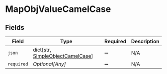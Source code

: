 # MapObjValueCamelCase


## Fields

| Field                                                                            | Type                                                                             | Required                                                                         | Description                                                                      |
| -------------------------------------------------------------------------------- | -------------------------------------------------------------------------------- | -------------------------------------------------------------------------------- | -------------------------------------------------------------------------------- |
| `json`                                                                           | dict[str, [SimpleObjectCamelCase](../../models/shared/simpleobjectcamelcase.md)] | :heavy_minus_sign:                                                               | N/A                                                                              |
| `required`                                                                       | *Optional[Any]*                                                                  | :heavy_minus_sign:                                                               | N/A                                                                              |